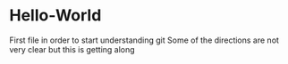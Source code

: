 # Hello-World
First file in order to start understanding git
Some of the directions are not very clear but this is getting along
